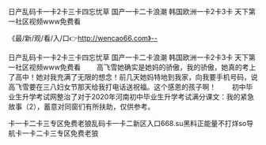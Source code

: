日产乱码卡一卡2卡三卡四忘忧草
国产一卡二卡浪潮
韩国欧洲一卡2卡3卡
天下第一社区视频www免费看


《最/新/观/看/入/口👉http://wencao66.com》--

日产乱码卡一卡2卡三卡四忘忧草
国产一卡二卡浪潮
韩国欧洲一卡2卡3卡
天下第一社区视频www免费看
　　高飞雪她确实是她妈的骄傲，我的骄傲，她真的考上了高中！她对我充满了无限的想念！前几天她妈特地到我家，向我要手机号码，说高飞雪要在三八妇女节那天给我打电话送祝福。这个感恩的孩子啊！
　　初中毕业生升学考试网整治了对于2020年河南初中毕业生升学考试满分课文：我的紧急故事（2），蓄意对同窗们有所扶助，仅供参考。





卡一卡二卡三专区免费老狼乱码卡一卡二新区入口668.su黑料正能量不打烊so导航卡一卡二卡三专区免费老狼
